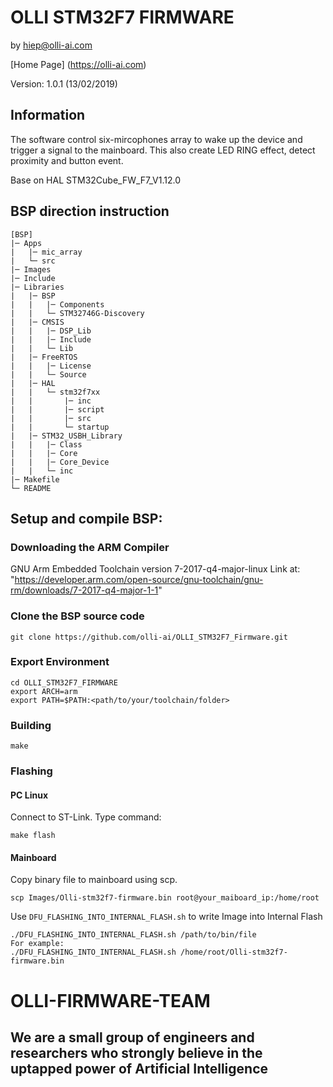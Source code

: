 # OLLI STM32F7 FIRMWARE

by hiep@olli-ai.com

[Home Page] (https://olli-ai.com)

Version: 1.0.1 (13/02/2019)

## Information
The software control six-mircophones array to wake up the device and trigger a signal to the mainboard. This also create LED RING effect, detect proximity and button event.

Base on HAL STM32Cube_FW_F7_V1.12.0

## BSP direction instruction
```
[BSP]
|─ Apps
|   |─ mic_array
|   └─ src
|─ Images
|─ Include
|─ Libraries
|   |─ BSP
|   |   |─ Components
|   |   └─ STM32746G-Discovery
|   |─ CMSIS
|   |   |─ DSP_Lib
|   |   |─ Include
|   |   └─ Lib
|   |─ FreeRTOS
|   |   |─ License
|   |   └─ Source
|   |─ HAL
|   |   └─ stm32f7xx
|   |       |─ inc
|   |       |─ script
|   |       |─ src
|   |       └─ startup
|   |─ STM32_USBH_Library
|   |   |─ Class
|   |   |─ Core
|   |   |─ Core_Device
|   |   └─ inc
|─ Makefile
└─ README
```
## Setup and compile BSP:

### Downloading the ARM Compiler

GNU Arm Embedded Toolchain version 7-2017-q4-major-linux
Link at: "https://developer.arm.com/open-source/gnu-toolchain/gnu-rm/downloads/7-2017-q4-major-1-1"

### Clone the BSP source code
```
git clone https://github.com/olli-ai/OLLI_STM32F7_Firmware.git
```
### Export Environment
```
cd OLLI_STM32F7_FIRMWARE
export ARCH=arm
export PATH=$PATH:<path/to/your/toolchain/folder>
```
### Building
```
make
```
### Flashing
#### PC Linux
Connect to ST-Link. Type command:
```
make flash
```
#### Mainboard
Copy binary file to mainboard using scp.
```
scp Images/Olli-stm32f7-firmware.bin root@your_maiboard_ip:/home/root
```
Use `DFU_FLASHING_INTO_INTERNAL_FLASH.sh` to write Image into Internal Flash

```
./DFU_FLASHING_INTO_INTERNAL_FLASH.sh /path/to/bin/file
For example:
./DFU_FLASHING_INTO_INTERNAL_FLASH.sh /home/root/Olli-stm32f7-firmware.bin
```
# OLLI-FIRMWARE-TEAM
## We are a small group of engineers and researchers who strongly believe in the uptapped power of Artificial Intelligence
